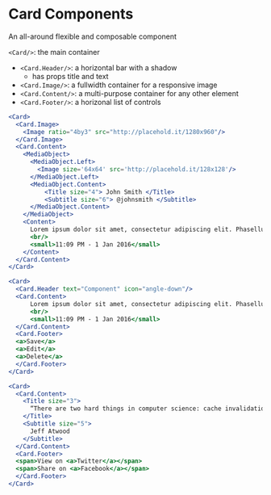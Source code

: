 # Card Components
An all-around flexible and composable component

`<Card/>`: the main container
  * `<Card.Header/>`: a horizontal bar with a shadow
    * has props title and text
  * `<Card.Image/>`: a fullwidth container for a responsive image
  * `<Card.Content/>`: a multi-purpose container for any other element
  * `<Card.Footer/>`: a horizonal list of controls
 
```jsx
<Card>
  <Card.Image>
    <Image ratio="4by3" src="http://placehold.it/1280x960"/>
  </Card.Image>
  <Card.Content>
    <MediaObject>
      <MediaObject.Left>
        <Image size='64x64' src='http://placehold.it/128x128'/>
      </MediaObject.Left>
      <MediaObject.Content>
          <Title size="4"> John Smith </Title>
          <Subtitle size="6"> @johnsmith </Subtitle>
      </MediaObject.Content>
    </MediaObject>
    <Content>
      Lorem ipsum dolor sit amet, consectetur adipiscing elit. Phasellus nec iaculis mauris. <a>#css</a> <a>#responsive</a> 
      <br/>
      <small>11:09 PM - 1 Jan 2016</small>
    </Content>
  </Card.Content>
</Card>
```

```jsx
<Card>
  <Card.Header text="Component" icon="angle-down"/>
  <Card.Content>
      Lorem ipsum dolor sit amet, consectetur adipiscing elit. Phasellus nec iaculis mauris. <a>#css</a> <a>#responsive</a> 
      <br/>
      <small>11:09 PM - 1 Jan 2016</small>
  </Card.Content>
  <Card.Footer>
  <a>Save</a>
  <a>Edit</a>
  <a>Delete</a>
  </Card.Footer>
</Card>
```

```jsx
<Card>
  <Card.Content>
    <Title size="3"> 
      “There are two hard things in computer science: cache invalidation, naming things, and off-by-one errors.”
    </Title>
    <Subtitle size="5">
      Jeff Atwood
    </Subtitle>
  </Card.Content>
  <Card.Footer>
  <span>View on <a>Twitter</a></span>
  <span>Share on <a>Facebook</a></span>
  </Card.Footer>
</Card>
```
